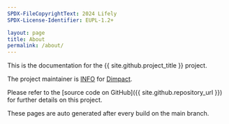 ```yaml
---
SPDX-FileCopyrightText: 2024 Lifely
SPDX-License-Identifier: EUPL-1.2+

layout: page
title: About
permalink: /about/
---
```


This is the documentation for the {{ site.github.project_title }} project.

The project maintainer is [INFO](https://info.nl/) for [Dimpact](https://dimpact.nl/).

Please refer to the [source code on GitHub]({{ site.github.repository_url }}) 
for further details on this project.

These pages are auto generated after every build on the main branch.
